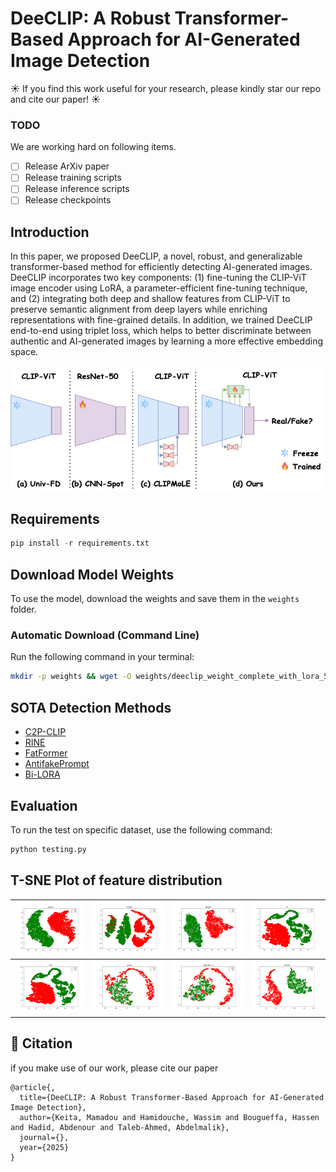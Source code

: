 # DeeCLIP: A Robust Transformer-Based Approach for AI-Generated Image Detection

☀️ If you find this work useful for your research, please kindly star our repo and cite our paper! ☀️

### TODO
We are working hard on following items.

- [ ] Release ArXiv paper
- [ ] Release training scripts
- [ ] Release inference scripts
- [ ] Release checkpoints

## Introduction

In this paper, we proposed DeeCLIP, a novel, robust, and generalizable transformer-based method for efficiently detecting AI-generated images. DeeCLIP incorporates two key components: (1) fine-tuning the CLIP-ViT image encoder using LoRA, a parameter-efficient fine-tuning technique, and (2) integrating both deep and shallow features from CLIP-ViT to preserve semantic alignment from deep layers while enriching representations with fine-grained details. In addition, we trained DeeCLIP end-to-end using triplet loss, which helps to better discriminate between authentic and AI-generated images by learning a more effective embedding space.

<p align="center">
  <img src="assets/comparison3.png" alt="Approach Image">
</p>

## Requirements
``` python
pip install -r requirements.txt
```

## Download Model Weights

To use the model, download the weights and save them in the `weights` folder.

### **Automatic Download (Command Line)**
Run the following command in your terminal:

```sh
mkdir -p weights && wget -O weights/deeclip_weight_complete_with_lora_5.pth "https://www.dropbox.com/scl/fi/ttiqnbxu8atz4on5gqvgd/deeclip_weight_complete_with_lora_5.pth?rlkey=6xznuvriabkqfdcofhi1pbihu&st=fk02k7hf&dl=1"
```

## SOTA Detection Methods

- [C2P-CLIP](https://github.com/chuangchuangtan/C2P-CLIP-DeepfakeDetection)
- [RINE](https://github.com/mever-team/rine)
- [FatFormer](https://github.com/Michel-liu/FatFormer)
- [AntifakePrompt](https://github.com/nctu-eva-lab/antifakeprompt)
- [Bi-LORA](https://github.com/Mamadou-Keita/VLM-DETECT/)

## Evaluation
To run the test on specific dataset, use the following command:
```python
python testing.py
```

## T-SNE Plot of feature distribution

| ![](assets/tsne_plot_progan.png) | ![](assets/tsne_plot_stylegan.png) | ![](assets/tsne_plot_stargan.png) | ![](assets/tsne_plot_crn.png) |
|------------------------|------------------------|------------------------|------------------------|
| ![](assets/tsne_plot_imle.png) | ![](assets/tsne_plot_guided.png) | ![](assets/tsne_plot_glide_100_10.png) | ![](assets/tsne_plot_ldm_100.png) |


## :book: Citation
if you make use of our work, please cite our paper
```
@article{,
  title={DeeCLIP: A Robust Transformer-Based Approach for AI-Generated Image Detection},
  author={Keita, Mamadou and Hamidouche, Wassim and Bougueffa, Hassen and Hadid, Abdenour and Taleb-Ahmed, Abdelmalik},
  journal={},
  year={2025}
}
```
